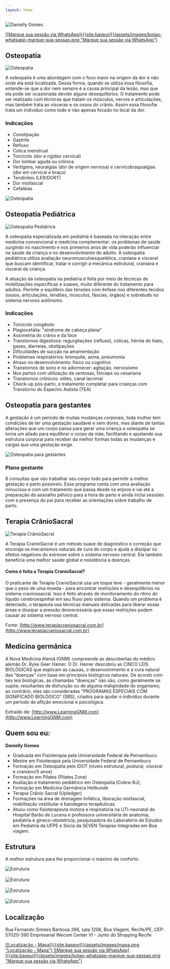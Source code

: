 ```yaml
---
layout: home
---
```


![Danielly Gomes]({{site.baseurl}}/assets/images/logomarca-danielly-gomes.png "Danielly Gomes")


<span class="cta_wrapper">
  <a class="cta_button" href="https://wa.me/5581998739946?text=Gostaria%20de%20marcar%20uma%20sess%C3%A3o.%20Conheci%20atrav%C3%A9s%20do%20site%20Osteopatia%20Recife.">
  ![Marque sua sessão via WhatsApp]({{site.baseurl}}/assets/images/botao-whatsapp-marque-sua-sessao.png "Marque sua sessão via WhatsApp")
  </a>
</span>

## Osteopatia

![Osteopatia]({{site.baseurl}}/assets/images/IMG_1708.jpg "Osteopatia")

A osteopatia é uma abordagem com o foco maior na origem da dor e não onde ela está localizada. Dessa forma, quando se utiliza essa filosofia, entende-se que a dor nem sempre é a causa principal da lesão, mas que ela pode ser ocasionada devido alguns desequilíbrios. O tratamento pode ser realizado com técnicas que tratam os músculos, nervos e articulações, mas também trata as vísceras e os ossos do crânio. Assim essa filosofia trata um individuo como todo e não apenas focado no local da dor.

### Indicações

- Constipação
- Gastrite
- Refluxo
- Cólica menstrual
- Torcicolo (dor e rigidez cervical)
- Dor lombar aguda ou crônica
- Vertigens, neuralgias (dor de origem nervosa) e cervicobraquialgias (dor em cervical e braço)
- Tendinites (LER/DORT)
- Dor miofascial
- Cefaléias

![Osteopatia]({{site.baseurl}}/assets/images/IMG_1695.jpg "Osteopatia")

## Osteopatia Pediátrica

![Osteopatia Pediátrica]({{site.baseurl}}/assets/images/IMG_1793.jpg "Osteopatia Pediátrica")

A osteopatia especializada em pediatria é baseada na interação entre medicina convencional e medicina complementar: os problemas de saúde surgindo no nascimento e nos primeiros anos de vida poderão influenciar na saúde da criança e no desenvolvimento do adulto. A osteopatia pediátrica utiliza avaliação neuromusculoesquelética, craniana e visceral que buscam identificar, tratar e corrigir a mecânica estrutural, craniana e visceral da criança.

A atuação da osteopatia na pediatria é feita por meio de técnicas de mobilizações específicas e suaves, muito diferente do tratamento para adultos. Permite o equilíbrio das tensões com ênfase nos diferentes tecidos (ossos, articulações, tendões, músculos, fáscias, órgãos) e sobretudo no sistema nervoso autônomo.

### Indicações

- Torcicolo congênito
- Plagiocefalia: "síndrome de cabeça plana"
- Assimetria do crânio e da face
- Transtornos digestivos: regurgitações (refluxo), cólicas, hérnia do hiato, gases, diarreias, obstipações
- Dificuldades de sucção na amamentação
- Problemas respiratórios: bronquite, asma, pneumonia
- Atraso no desenvolvimento: físico ou cognitivo
- Transtornos de sono e no adormecer: agitação, nervosismo
- Nos partos com utilização de ventosas, fórceps ou cesariana
- Transtornos crônicos: otites, canal lacrimal
- Check-up pós-parto, e tratamento completar para crianças com Transtorno do Espectro Autista (TEA)

## Osteopatia para gestantes 

A gestação é um período de muitas mudanças corporais, toda mulher tem condições de ter uma gestação saudável e sem dores, mas diante de tantas alterações que um corpo passa para gerar uma criança a osteopatia se torna um aliado para equilibrar o corpo da mãe, facilitando e ajustando sua estrutura corporal para receber da melhor formas todas as mudanças e cargas que uma gestação exige.

![Osteopatia para gestantes]({{site.baseurl}}/assets/images/IMG_6002.jpg "Osteopatia para gestantes")

### Plano gestante

8 consultas que vão trabalhar seu corpo todo para permitir a melhor gestação e parto possíveis. Esse programa conta com uma avaliação minuciosa e com um tratamento que passa desde os enjoos e vai até a preparação do assoalho pélvico para a hora do parto e ainda inclui sessões com a presença do pai para receber as orientações sobre trabalho de parto.

## Terapia CrânioSacral

![Terapia CrânioSacral]({{site.baseurl}}/assets/images/IMG_1690.jpg "Terapia CrânioSacral")

A Terapia CranioSacral é um método suave de diagnóstico e correção que encoraja os mecanismos naturais de cura do corpo e ajuda a dissipar os efeitos negativos do estresse sobre o sistema nervoso central. Ela também beneficia uma melhor saúde global e resistência a doenças.

#### Como é feita a Terapia CranioSacral?

O praticante de Terapia CranioSacral usa um toque leve - geralmente menor que o peso de uma moeda - para encontrar restrições e desequilíbrios no sistema craniossacral. Isso é feito através do monitoramento do ritmo do líquido cerebroespinhal em seu fluxo pelo sistema. Quando um problema é detectado, o terapeuta usa técnicas manuais delicadas para liberar essas áreas e dissipar a pressão desnecessária que essas restrições podem causar ao sistema nervoso central. 

Fonte: [http://www.terapiacraniosacral.com.br](http://www.terapiacraniosacral.com.br)

## Medicina germânica 

A Nova Medicina Alemã (GNM) compreende as descobertas do médico alemão Dr. Ryke Geer Hamer. O Dr. Hamer descobriu as CINCO LEIS BIOLÓGICAS que explicam as causas, o desenvolvimento e a cura natural das “doenças” com base em princípios biológicos naturais. De acordo com tais leis biológicas, as chamadas "doenças" não são, como geralmente se supõe, resultantes de disfunção ou de alguma malignidade do organismo; ao contrário, elas são consideradas "PROGRAMAS ESPECIAIS COM SIGNIFICADO BIOLÓGICO" (SBS), criados para ajudar o indivíduo durante um período de aflição emocional e psicológica.

Extraído de: [http://www.LearningGNM.com](http://www.LearningGNM.com)

## Quem sou eu:

__Danielly Gomes__

- Graduada em Fisioterapia pela Universidade Federal de Pernambuco 
- Mestre em Fisioterapia pela Universidade Federal de Pernambuco
- Formação em Osteopatia pelo IDOT (níveis estrutural, postural, visceral e craniano/5 anos)
- Formação em Pilates (Pilates Zone) 
- Avaliação e tratamento pediátrico em Osteopatia (Cobra-RJ);
- Formação em Medicina Germânica Heilkunde
- Terapia Crânio Sacral (Upledger)
- Formações na área de drenagem linfática, liberação miofascial, reabilitação vestibular e bandagens terapêuticas. 
- Atuou como fisioterapeuta motora e respiratória na UTI-neonatal do Hospital Barão de Lucena e professora universitária de anatomia, pediatria e gineco-obstetrícia, pesquisadora do Laboratório de Estudos em Pediatria da UFPE e Sócia da SEVEN Terapias Integradas em Boa viagem.

## Estrutura

A melhor estrutura para lhe proporcionar o máximo de conforto.

![Estrutura]({{site.baseurl}}/assets/images/IMG_1886.jpg "Estrutura")
<br><br>
![Estrutura]({{site.baseurl}}/assets/images/IMG_1840.jpg "Estrutura")
<br><br>
![Estrutura]({{site.baseurl}}/assets/images/IMG_1875.jpg "Estrutura")
<br><br>
![Estrutura]({{site.baseurl}}/assets/images/IMG_1876.jpg "Estrutura")

## Localização

Rua Fernando Simões Barbosa 266, sala 1206, Boa Viagem, Recife/PE, CEP: 57020-390
Empresarial Wecom Center VI - Junto do Shopping Recife

<a href="https://goo.gl/maps/LWXpxKKKvYPtwRcv6">
  ![Localização - Mapa]({{site.baseurl}}/assets/images/mapa.png "Localização - Mapa")
</a>

<a href="https://wa.me/5581998739946?text=Gostaria%20de%20marcar%20uma%20sess%C3%A3o.%20Conheci%20atrav%C3%A9s%20do%20site%20Osteopatia%20Recife.">
  ![Marque sua sessão via WhatsApp]({{site.baseurl}}/assets/images/botao-whatsapp-marque-sua-sessao.png "Marque sua sessão via WhatsApp")
</a>

<script src="https://www.googletagmanager.com/gtag/js?id=AW-366586615"></script>

<script>
  window.dataLayer = window.dataLayer || [];
  function gtag(){dataLayer.push(arguments);}
  gtag('js', new Date());
  gtag('config', 'AW-366586615');
  gtag('event', 'conversion', {'send_to': 'AW-366586615/TERuCIDV5pYCEPfV5q4B'});
</script>
